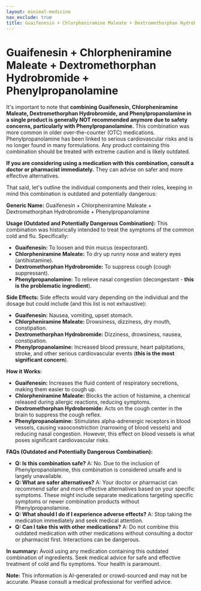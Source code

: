 ```yaml
---
layout: minimal-medicine
nav_exclude: true
title: Guaifenesin + Chlorpheniramine Maleate + Dextromethorphan Hydrobromide + Phenylpropanolamine
---
```


# Guaifenesin + Chlorpheniramine Maleate + Dextromethorphan Hydrobromide + Phenylpropanolamine

It's important to note that **combining Guaifenesin, Chlorpheniramine Maleate, Dextromethorphan Hydrobromide, and Phenylpropanolamine in a single product is generally NOT recommended anymore due to safety concerns, particularly with Phenylpropanolamine.**  This combination was more common in older over-the-counter (OTC) medications.  Phenylpropanolamine has been linked to serious cardiovascular risks and is no longer found in many formulations.  Any product containing this combination should be treated with extreme caution and is likely outdated.

**If you are considering using a medication with this combination, consult a doctor or pharmacist immediately.** They can advise on safer and more effective alternatives.

That said, let's outline the individual components and their roles, keeping in mind this combination is outdated and potentially dangerous:

**Generic Name:**  Guaifenesin + Chlorpheniramine Maleate + Dextromethorphan Hydrobromide + Phenylpropanolamine

**Usage (Outdated and Potentially Dangerous Combination):** This combination was historically intended to treat the symptoms of the common cold and flu. Specifically:

* **Guaifenesin:** To loosen and thin mucus (expectorant).
* **Chlorpheniramine Maleate:** To dry up runny nose and watery eyes (antihistamine).
* **Dextromethorphan Hydrobromide:** To suppress cough (cough suppressant).
* **Phenylpropanolamine:** To relieve nasal congestion (decongestant - **this is the problematic ingredient**).

**Side Effects:**  Side effects would vary depending on the individual and the dosage but could include (and this list is not exhaustive):

* **Guaifenesin:** Nausea, vomiting, upset stomach.
* **Chlorpheniramine Maleate:** Drowsiness, dizziness, dry mouth, constipation.
* **Dextromethorphan Hydrobromide:** Dizziness, drowsiness, nausea, constipation.
* **Phenylpropanolamine:** Increased blood pressure, heart palpitations, stroke, and other serious cardiovascular events (**this is the most significant concern**).


**How it Works:**

* **Guaifenesin:** Increases the fluid content of respiratory secretions, making them easier to cough up.
* **Chlorpheniramine Maleate:** Blocks the action of histamine, a chemical released during allergic reactions, reducing symptoms.
* **Dextromethorphan Hydrobromide:** Acts on the cough center in the brain to suppress the cough reflex.
* **Phenylpropanolamine:** Stimulates alpha-adrenergic receptors in blood vessels, causing vasoconstriction (narrowing of blood vessels) and reducing nasal congestion.  However, this effect on blood vessels is what poses significant cardiovascular risks.


**FAQs (Outdated and Potentially Dangerous Combination):**

* **Q: Is this combination safe?** A: No.  Due to the inclusion of Phenylpropanolamine, this combination is considered unsafe and is largely unavailable.
* **Q: What are safer alternatives?** A:  Your doctor or pharmacist can recommend safer and more effective alternatives based on your specific symptoms.  These might include separate medications targeting specific symptoms or newer combination products without Phenylpropanolamine.
* **Q: What should I do if I experience adverse effects?** A: Stop taking the medication immediately and seek medical attention.
* **Q: Can I take this with other medications?** A:  Do not combine this outdated medication with other medications without consulting a doctor or pharmacist first.  Interactions can be dangerous.

**In summary:**  Avoid using any medication containing this outdated combination of ingredients.  Seek medical advice for safe and effective treatment of cold and flu symptoms.  Your health is paramount.


**Note:** This information is AI-generated or crowd-sourced and may not be accurate. Please consult a medical professional for verified advice.